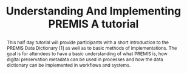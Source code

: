---
abstract: This half day tutorial will provide participants with a short introduction
  to the PREMIS Data Dictionary [1] as well as to basic methods of implementations.
  The goal is for attendees to have a basic understanding of what PREMIS is, how digital
  preservation metadata can be used in processes and how the data dictionary can be
  implemented in workflows and systems.
creators:
- Karin Bredenberg
- Eld Zierau
- Michelle Lindlar
date: null
document_url: https://osf.io/download/r68cy/
grand_parent: iPRES
institutions:
- Kommunalförbundet Sydarkivera
keywords:
- preservation metadata strategies workflows education
landing_page_url: https://osf.io/yafrp/
language: eng
layout: publication
license: CC-BY 4.0 International
notes_url: null
parent: iPRES 2022
publication_type: tutorial
size: null
slides_url: https://osf.io/download/wjs7e/
source_name: iPRES:osf:yafrp
stream_url: null
title: Understanding And Implementing PREMIS A tutorial
year: 2022
---